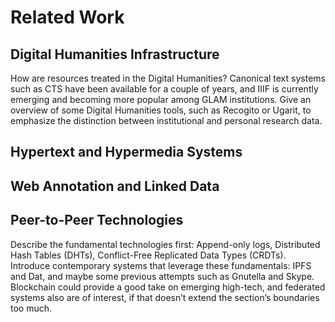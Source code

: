 # Related Work

## Digital Humanities Infrastructure

How are resources treated in the Digital Humanities? Canonical text systems such as CTS have been available for a couple of years, and IIIF is currently emerging and becoming more popular among GLAM institutions. Give an overview of some Digital Humanities tools, such as Recogito or Ugarit, to emphasize the distinction between institutional and personal research data.

## Hypertext and Hypermedia Systems

## Web Annotation and Linked Data

## Peer-to-Peer Technologies

Describe the fundamental technologies first: Append-only logs, Distributed Hash Tables (DHTs), Conflict-Free Replicated Data Types (CRDTs). Introduce contemporary systems that leverage these fundamentals: IPFS and Dat, and maybe some previous attempts such as Gnutella and Skype. Blockchain could provide a good take on emerging high-tech, and federated systems also are of interest, if that doesn’t extend the section’s boundaries too much.